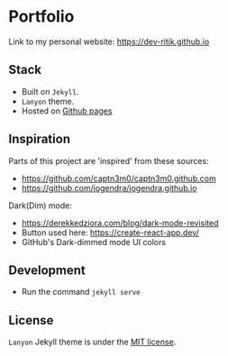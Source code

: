 # Portfolio
Link to my personal website: https://dev-ritik.github.io

## Stack
- Built on `Jekyll`.
- `Lanyon` theme.
- Hosted on [Github pages](https://pages.github.com/)

## Inspiration
Parts of this project are 'inspired' from these sources:
- https://github.com/captn3m0/captn3m0.github.com
- https://github.com/jogendra/jogendra.github.io

Dark(Dim) mode:
- https://derekkedziora.com/blog/dark-mode-revisited
- Button used here: https://create-react-app.dev/
- GitHub's Dark-dimmed mode UI colors

## Development
- Run the command `jekyll serve`

## License
`Lanyon` Jekyll theme is under the [MIT license](https://github.com/poole/lanyon/blob/master/LICENSE.md).
